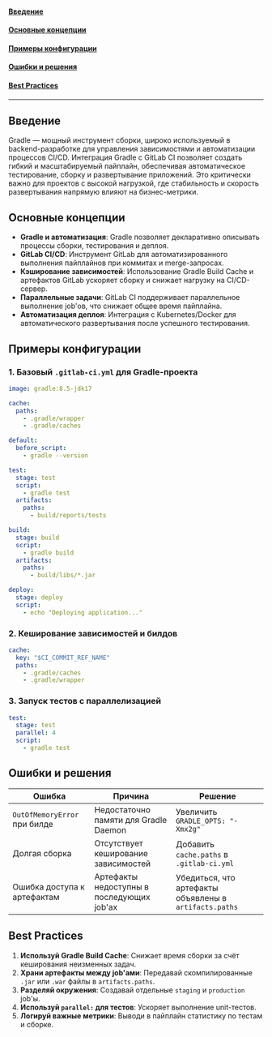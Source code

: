 #### [Введение](#Введение-1)
#### [Основные концепции](#Основные-концепции-1)
#### [Примеры конфигурации](#Примеры-конфигурации-1)
#### [Ошибки и решения](#Ошибки-и-решения-1)
#### [Best Practices](#best-practices-1)

---

## Введение
Gradle — мощный инструмент сборки, широко используемый в backend-разработке для управления зависимостями и автоматизации процессов CI/CD. Интеграция Gradle с GitLab CI позволяет создать гибкий и масштабируемый пайплайн, обеспечивая автоматическое тестирование, сборку и развертывание приложений. Это критически важно для проектов с высокой нагрузкой, где стабильность и скорость развертывания напрямую влияют на бизнес-метрики.

## Основные концепции
- **Gradle и автоматизация**: Gradle позволяет декларативно описывать процессы сборки, тестирования и деплоя.
- **GitLab CI/CD**: Инструмент GitLab для автоматизированного выполнения пайплайнов при коммитах и merge-запросах.
- **Кэширование зависимостей**: Использование Gradle Build Cache и артефактов GitLab ускоряет сборку и снижает нагрузку на CI/CD-сервер.
- **Параллельные задачи**: GitLab CI поддерживает параллельное выполнение job'ов, что снижает общее время пайплайна.
- **Автоматизация деплоя**: Интеграция с Kubernetes/Docker для автоматического развертывания после успешного тестирования.

## Примеры конфигурации

### 1. Базовый `.gitlab-ci.yml` для Gradle-проекта
```yaml
image: gradle:8.5-jdk17

cache:
  paths:
    - .gradle/wrapper
    - .gradle/caches

default:
  before_script:
    - gradle --version

test:
  stage: test
  script:
    - gradle test
  artifacts:
    paths:
      - build/reports/tests

build:
  stage: build
  script:
    - gradle build
  artifacts:
    paths:
      - build/libs/*.jar

deploy:
  stage: deploy
  script:
    - echo "Deploying application..."
```

### 2. Кеширование зависимостей и билдов
```yaml
cache:
  key: "$CI_COMMIT_REF_NAME"
  paths:
    - .gradle/caches
    - .gradle/wrapper
```

### 3. Запуск тестов с параллелизацией
```yaml
test:
  stage: test
  parallel: 4
  script:
    - gradle test
```

## Ошибки и решения

| Ошибка | Причина | Решение |
|--------|--------|---------|
| `OutOfMemoryError` при билде | Недостаточно памяти для Gradle Daemon | Увеличить `GRADLE_OPTS: "-Xmx2g"` |
| Долгая сборка | Отсутствует кеширование зависимостей | Добавить `cache.paths` в `.gitlab-ci.yml` |
| Ошибка доступа к артефактам | Артефакты недоступны в последующих job'ах | Убедиться, что артефакты объявлены в `artifacts.paths` |

## Best Practices
1. **Используй Gradle Build Cache**: Снижает время сборки за счёт кеширования неизменных задач.
2. **Храни артефакты между job'ами**: Передавай скомпилированные `.jar` или `.war` файлы в `artifacts.paths`.
3. **Разделяй окружения**: Создавай отдельные `staging` и `production` job'ы.
4. **Используй `parallel:` для тестов**: Ускоряет выполнение unit-тестов.
5. **Логируй важные метрики**: Выводи в пайплайн статистику по тестам и сборке.

